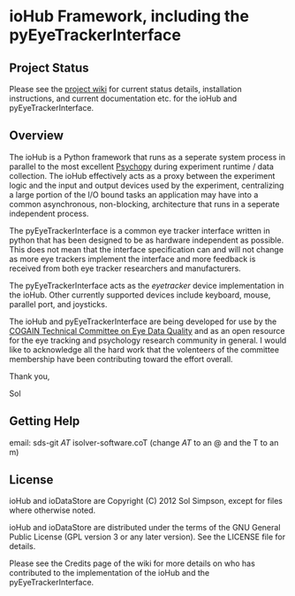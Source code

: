 # ioHub Framework, including the pyEyeTrackerInterface

## Project Status

Please see the [project wiki](https://www.github.com/isolver/ioHub/wiki/) for current status details, installation instructions,
and current documentation etc. for the ioHub and pyEyeTrackerInterface.

## Overview

The ioHub is a Python framework that runs as a seperate system process in parallel to the most excellent [Psychopy](http://www.psychopy.org)
during experiment runtime / data collection. The ioHub effectively acts as a proxy between the experiment logic and the
input and output devices used by the experiment, centralizing a large portion of the I/O bound tasks an application may
have into a common asynchronous, non-blocking, architecture that runs in a seperate independent process.

The pyEyeTrackerInterface is a common eye tracker interface written in python that has been designed to be as hardware
independent as possible. This does not mean that the interface specification can and will not change as more eye trackers
implement the interface and more feedback is received from both eye tracker researchers and manufacturers.

The pyEyeTrackerInterface acts as the *eyetracker* device implementation in the ioHub. Other currently supported devices
include keyboard, mouse, parallel port, and joysticks.

The ioHub and pyEyeTrackerInterface are being developed for use by the [COGAIN Technical Committee on Eye Data Quality](http://www.cogain.org/info/eye-data-quality)
and as an open resource for the eye tracking and psychology research community in general. I would like to acknowledge all the hard work that the volenteers
of the committee membership have been contributing toward the effort overall.

Thank you,

Sol

## Getting Help

email: sds-git _AT_ isolver-software.coT (change _AT_ to an @ and the T to an m)

## License

ioHub and ioDataStore are Copyright (C) 2012 Sol Simpson, except for files where otherwise noted.

ioHub and ioDataStore are distributed under the terms of the GNU General Public License (GPL version 3 or any later version).
See the LICENSE file for details.

Please see the Credits page of the wiki for more details on who has contributed to the implementation of the ioHub
and the pyEyeTrackerInterface.


